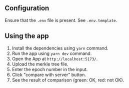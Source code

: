 ## Configuration

Ensure that the `.env`  file is present. See `.env.template`.

## Using the app

1. Install the dependencies using `yarn` command.
2. Run the app using `yarn dev` command.
3. Open the App at `http://localhost:5173/`.
3. Upload the merkle tree file.
4. Enter the epoch number in the input.
5. Click "compare with server" button.
6. See the result of comparison (green: OK, red: not OK).
